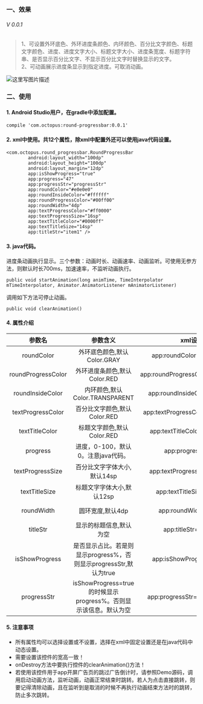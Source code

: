### 一、效果
###### V 0.0.1
> 1、可设置外环底色、外环进度条颜色、内环颜色、百分比文字颜色、标题文字颜色、进度、进度文字大小、标题文字大小、进度条宽度、标题字符串、是否显示百分比文字、不显示百分比文字时替换显示的文字。<br>
> 2、可动画展示进度条显示到指定进度。可取消动画。

![这里写图片描述](http://img.blog.csdn.net/20170412155525662?watermark/2/text/aHR0cDovL2Jsb2cuY3Nkbi5uZXQveGlhb3l1Xzkz/font/5a6L5L2T/fontsize/400/fill/I0JBQkFCMA==/dissolve/70/gravity/SouthEast)
### 二、使用

#### 1. Android Studio用户，在gradle中添加配置。

```
compile 'com.octopus:round-progressbar:0.0.1'
```

#### 2. xml中使用。共12个属性，除xml中配置外还可以使用java代码设置。
```
<com.octopus.round_progressbar.RoundProgressBar
	    android:layout_width="100dp"
	    android:layout_height="100dp"
	    android:layout_margin="12dp"
	    app:isShowProgress="true"
	    app:progress="47"
	    app:progressStr="progressStr"
	    app:roundColor="#e0e0e0"
	    app:roundInsideColor="#ffffff"
	    app:roundProgressColor="#00ff00"
	    app:roundWidth="4dp"
	    app:textProgressColor="#ff0000"
	    app:textProgressSize="16sp"
	    app:textTitleColor="#0000ff"
	    app:textTitleSize="14sp"
	    app:titleStr="item1" />
```
#### 3. java代码。
进度条动画执行显示。三个参数：动画时长、动画速率、动画监听。可使用无参方法，则默认时长700ms，加速速率，不监听动画执行。
```
public void startAnimation(long animTime, TimeInterpolator mTimeInterpolator, Animator.AnimatorListener mAnimatorListener)
```
调用如下方法可停止动画。
```
public void clearAnimation()
```
#### 4. 属性介绍
|参数名|参数含义| xml设置|java设置|
|:-------------:|:-------------:|:-------------:|:-------------:|
| roundColor | 外环底色颜色,默认Color.GRAY | app:roundColor="#e0e0e0" | setRoundColor(int roundColor) |
| roundProgressColor | 外环进度条颜色,默认Color.RED | app:roundProgressColor="#00ff00" | setRoundProgressColor(int roundProgressColor) |
| roundInsideColor| 内环颜色,默认Color.TRANSPARENT | app:roundInsideColor="#ffffff" | setRoundInsideColor(int roundInsideColor) |
| textProgressColor| 百分比文字颜色,默认Color.RED| app:textProgressColor="#ff0000" | setTextProgressColor(int textProgressColor) |
| textTitleColor| 标题文字颜色,默认Color.RED | app:textTitleColor="#0000ff" | setTextTitleColor(int textTitleColor) |
| progress| 进度，0-100，默认0。注意java代码。 | app:progress="47" | resetProgress(float progress) |
| textProgressSize| 百分比文字字体大小,默认14sp | app:textProgressSize="16sp" | setTextProgressSize(float textProgressSize) |
| textTitleSize | 标题文字字体大小,默认12sp | app:textTitleSize="14sp" | setTextTitleSize(float textTitleSize) |
| roundWidth| 圆环宽度,默认4dp | app:roundWidth="4dp" | setRoundWidth(float roundWidth) |
| titleStr| 显示的标题信息,默认为空 | app:titleStr="item1" | setTitleStr(String titleStr) |
| isShowProgress| 是否显示占比。若是则显示progress%，否则显示progressStr,默认为true | app:isShowProgress="true" | setShowProgress(boolean isShowProgress) |
| progressStr| isShowProgress=true的时候显示progress%。否则显示该信息。默认为空 | app:progressStr="progressStr" | setProgressStr(String progressStr) |
#### 5. 注意事项
- 所有属性均可以选择设置或不设置，选择在xml中固定设置还是在java代码中动态设置。
- 需要设置该控件的宽高一致！
- onDestroy方法中要执行控件的clearAnimation()方法！
- 若使用该控件用于app开屏广告页的跳过广告倒计时，请参照Demo源码，调用启动动画方法，监听动画，动画正常结束时跳转。若人为点击直接跳转，则要记得清除动画，且在监听到是取消的时候不再执行动画结束方法时的跳转，防止多次跳转。

